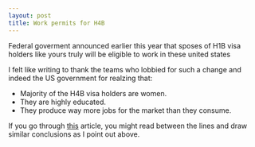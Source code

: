 ```yaml
---
layout: post
title: Work permits for H4B
---
```



<div class="message">
Federal goverment announced earlier this year that sposes of H1B visa holders like yours truly will be eligible to work in these united states
</div>

I felt like writing to thank the teams who lobbied for such a change and indeed the US government for realzing that:

- Majority of the H4B visa holders are women.</a>
- They are highly educated.
- They produce way more jobs for the market than they consume.

If you go through [this](http://www.marieclaire.com/politics/news/a8218/h4-visa-debate-beyond-borders) article, you might read between the lines and draw similar conclusions as I point out above. 
